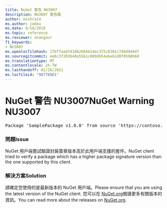 ```yaml
---
title: NuGet 警告 NU3007
description: NU3007 警告碼
author: mishra14
ms.author: jodou
ms.date: 8/16/2018
ms.topic: reference
ms.reviewer: anangaur
f1_keywords:
- NU3007
ms.openlocfilehash: 17bffaa4f43d62684614ec375c8381c748d9d447
ms.sourcegitcommit: ee6c3f203648a5561c809db54ebeb1d0f0598b68
ms.translationtype: MT
ms.contentlocale: zh-TW
ms.lasthandoff: 01/26/2021
ms.locfileid: "98778881"
---
```

# <a name="nuget-warning-nu3007"></a><span data-ttu-id="ee6be-103">NuGet 警告 NU3007</span><span class="sxs-lookup"><span data-stu-id="ee6be-103">NuGet Warning NU3007</span></span>

<pre>Package 'SamplePackage v1.0.0' from source 'https://contoso.com/index.json': The package signature format version is not supported. Updating your client may solve this problem.</pre>

### <a name="issue"></a><span data-ttu-id="ee6be-104">問題</span><span class="sxs-lookup"><span data-stu-id="ee6be-104">Issue</span></span>

<span data-ttu-id="ee6be-105">NuGet 用戶端嘗試驗證封裝簽章版本高於此用戶端支援的套件。</span><span class="sxs-lookup"><span data-stu-id="ee6be-105">NuGet client tried to verify a package which has a higher package signature version than the one supported by this client.</span></span>


### <a name="solution"></a><span data-ttu-id="ee6be-106">解決方案</span><span class="sxs-lookup"><span data-stu-id="ee6be-106">Solution</span></span>

<span data-ttu-id="ee6be-107">請確定您使用的是最新版本的 NuGet 用戶端。</span><span class="sxs-lookup"><span data-stu-id="ee6be-107">Please ensure that you are using the latest version of the NuGet client.</span></span> <span data-ttu-id="ee6be-108">您可以在 [NuGet.org](https://www.nuget.org/downloads)閱讀更多有關版本的資訊。</span><span class="sxs-lookup"><span data-stu-id="ee6be-108">You can read more about the releases on [NuGet.org](https://www.nuget.org/downloads).</span></span>


